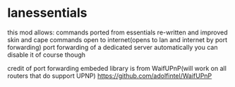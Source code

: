 # lanessentials


this mod allows:
commands ported from essentials
re-written and improved
skin and cape commands
open to internet(opens to lan and internet by port forwarding)
port forwarding of a dedicated server automatically you can disable it of course though


credit of port forwarding embeded library is from WaifUPnP(will work on all routers that do support UPNP)
https://github.com/adolfintel/WaifUPnP